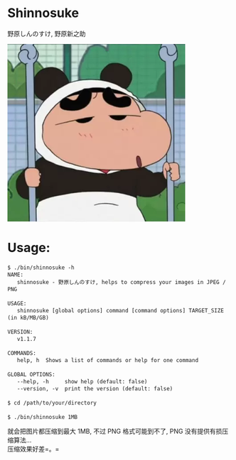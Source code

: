 # Shinnosuke

野原しんのすけ, 野原新之助

![shinnosuke](https://raw.githubusercontent.com/tonicbupt/shinnosuke/master/images/shinnosuke.webp)

# Usage:

```
$ ./bin/shinnosuke -h
NAME:
   shinnosuke - 野原しんのすけ, helps to compress your images in JPEG / PNG

USAGE:
   shinnosuke [global options] command [command options] TARGET_SIZE (in kB/MB/GB)

VERSION:
   v1.1.7

COMMANDS:
   help, h  Shows a list of commands or help for one command

GLOBAL OPTIONS:
   --help, -h     show help (default: false)
   --version, -v  print the version (default: false)

$ cd /path/to/your/directory

$ ./bin/shinnosuke 1MB
```

就会把图片都压缩到最大 1MB, 不过 PNG 格式可能到不了, PNG 没有提供有损压缩算法...  
压缩效果好差=。=
